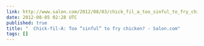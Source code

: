```yaml
---
link: http://www.salon.com/2012/08/03/chick_fil_a_too_sinful_to_fry_chicken/singleton/
date: 2012-08-05 02:28 UTC
published: true
title: "  Chick-fil-A: Too “sinful” to fry chicken? - Salon.com"
tags: []
---
```



